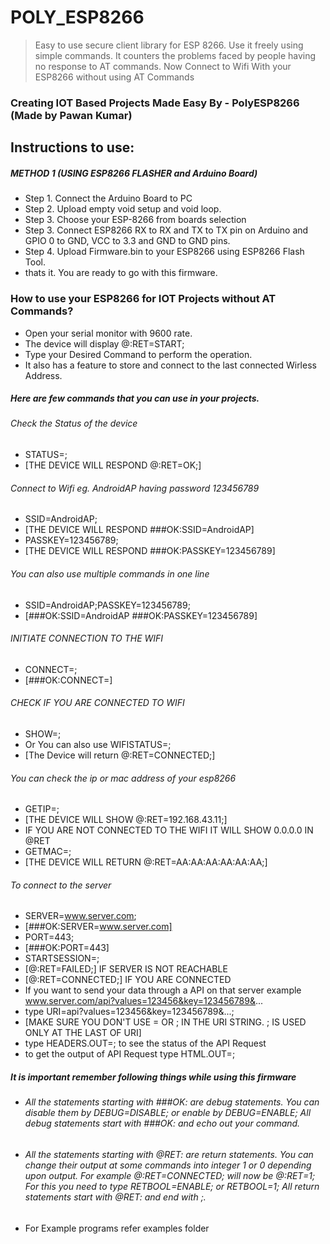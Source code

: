 
# POLY_ESP8266
>Easy to use secure client library for ESP 8266. Use it freely using simple commands.
>It counters the problems faced by people having no response to AT commands.
>Now Connect to Wifi With your ESP8266 without using AT Commands
### Creating IOT Based Projects Made Easy By - PolyESP8266 (Made by Pawan Kumar)
## Instructions to use:
##### METHOD 1 (USING ESP8266 FLASHER and Arduino Board)
- Step 1. Connect the Arduino Board to PC
- Step 2. Upload empty void setup and void loop.
- Step 3. Choose your ESP-8266 from boards selection
- Step 3. Connect ESP8266 RX to RX and TX to TX pin on Arduino and GPIO 0 to GND, VCC to 3.3 and GND to GND pins.
- Step 4. Upload Firmware.bin to your ESP8266 using ESP8266 Flash Tool.
- thats it. You are ready to go with this firmware.
### How to use your ESP8266 for IOT Projects without AT Commands?
- Open your serial monitor with 9600 rate.
- The device will display @:RET=START;
- Type your Desired Command to perform the operation.
- It also has a feature to store and connect to the last connected Wirless Address.
##### Here are few commands that you can use in your projects.
###### Check the Status of the device
- STATUS=;
- [THE DEVICE WILL RESPOND @:RET=OK;]
###### Connect to Wifi eg. AndroidAP having password 123456789
- SSID=AndroidAP;
- [THE DEVICE WILL RESPOND ###OK:SSID=AndroidAP]
- PASSKEY=123456789;
- [THE DEVICE WILL RESPOND ###OK:PASSKEY=123456789]
###### You can also use multiple commands in one line
- SSID=AndroidAP;PASSKEY=123456789;
- [###OK:SSID=AndroidAP
###OK:PASSKEY=123456789]
###### INITIATE CONNECTION TO THE WIFI
- CONNECT=;
- [###OK:CONNECT=]
###### CHECK IF YOU ARE CONNECTED TO WIFI
- SHOW=;
- Or You can also use WIFISTATUS=;
- [The Device will return @:RET=CONNECTED;]
###### You can check the ip or mac address of your esp8266
- GETIP=;
- [THE DEVICE WILL SHOW @:RET=192.168.43.11;]
- IF YOU ARE NOT CONNECTED TO THE WIFI IT WILL SHOW 0.0.0.0 IN @RET
- GETMAC=;
- [THE DEVICE WILL RETURN @:RET=AA:AA:AA:AA:AA:AA;]
###### To connect to the server
- SERVER=www.server.com;
- [###OK:SERVER=www.server.com]
- PORT=443;
- [###OK:PORT=443]
- STARTSESSION=;
- [@:RET=FAILED;] IF SERVER IS NOT REACHABLE
- [@:RET=CONNECTED;] IF YOU ARE CONNECTED
- If you want to send your data through a API on that server example www.server.com/api?values=123456&key=123456789&...
- type URI=api?values=123456&key=123456789&...;
- [MAKE SURE YOU DON'T USE = OR ; IN THE URI STRING. ; IS USED ONLY AT THE LAST OF URI]
- type HEADERS.OUT=; to see the status of the API Request
- to get the output of API Request type HTML.OUT=;
##### It is important remember following things while using this firmware
- ###### All the statements starting with ###OK: are debug statements. You can disable them by DEBUG=DISABLE; or enable by DEBUG=ENABLE; All debug statements start with ###OK: and echo out your command.
- ###### All the statements starting with @RET: are return statements. You can change their output at some commands into integer 1 or 0 depending upon output. For example @:RET=CONNECTED; will now be @:RET=1; For this you need to type RETBOOL=ENABLE; or RETBOOL=1; All return statements start with @RET: and end with ;.

- For Example programs refer examples folder


